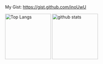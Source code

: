 My Gist: https://gist.github.com/inoUwU
<p align="left"> 
  <img alt="Top Langs" height="150px" src="https://git-hub-readme-stats-clone-sepia.vercel.app/api/top-langs/?username=inoUwU&theme=onedark&count_private=true&show_icons=true&count_private=true" />
  <img alt="github stats" height="150px" src="https://git-hub-readme-stats-clone-sepia.vercel.app/api?username=inoUwU&theme=onedark&count_private=true&show_icons=true&count_private=true" />
</p>
